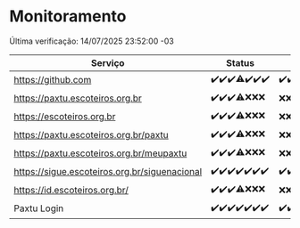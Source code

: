 # Monitoramento

Última verificação: 14/07/2025 23:52:00 -03

|Serviço|Status|Últimas 24h|
|---|---|---|
|https://github.com|<span title="2025-07-08: OK=23">✔️</span><span title="2025-07-09: OK=23">✔️</span><span title="2025-07-10: OK=23">✔️</span><span title="2025-07-11: OK=22, Falhas=1">⚠️</span><span title="2025-07-12: OK=23">✔️</span><span title="2025-07-13: OK=23">✔️</span><span title="2025-07-14: OK=1">✔️</span>|<span title="13/07/2025 23:54:00 -03 : 200">✔️</span><span title="14/07/2025 00:57:00 -03 : 200">✔️</span><span title="14/07/2025 01:37:00 -03 : 200">✔️</span><span title="14/07/2025 02:17:00 -03 : 200">✔️</span><span title="14/07/2025 03:16:00 -03 : 200">✔️</span><span title="14/07/2025 04:14:00 -03 : 200">✔️</span><span title="14/07/2025 05:15:00 -03 : 200">✔️</span><span title="14/07/2025 06:17:00 -03 : 200">✔️</span><span title="14/07/2025 07:11:00 -03 : 200">✔️</span><span title="14/07/2025 08:09:00 -03 : 200">✔️</span><span title="14/07/2025 09:19:00 -03 : 200">✔️</span><span title="14/07/2025 10:29:00 -03 : 200">✔️</span><span title="14/07/2025 11:11:00 -03 : 200">✔️</span><span title="14/07/2025 12:11:00 -03 : 200">✔️</span><span title="14/07/2025 13:12:00 -03 : 200">✔️</span><span title="14/07/2025 14:11:00 -03 : 200">✔️</span><span title="14/07/2025 15:14:00 -03 : 200">✔️</span><span title="14/07/2025 16:09:00 -03 : 200">✔️</span><span title="14/07/2025 17:11:00 -03 : 200">✔️</span><span title="14/07/2025 18:09:00 -03 : 200">✔️</span><span title="14/07/2025 19:09:00 -03 : 200">✔️</span><span title="14/07/2025 20:09:00 -03 : 200">✔️</span><span title="14/07/2025 21:53:00 -03 : 200">✔️</span><span title="14/07/2025 23:52:00 -03 : 200">✔️</span>|
|https://paxtu.escoteiros.org.br|<span title="2025-07-08: OK=23">✔️</span><span title="2025-07-09: OK=23">✔️</span><span title="2025-07-10: OK=23">✔️</span><span title="2025-07-11: OK=17, Falhas=6">⚠️</span><span title="2025-07-12: Falhas=23">❌</span><span title="2025-07-13: Falhas=23">❌</span><span title="2025-07-14: Falhas=1">❌</span>|<span title="13/07/2025 23:54:00 -03 : 403">❌</span><span title="14/07/2025 00:57:00 -03 : 403">❌</span><span title="14/07/2025 01:37:00 -03 : 403">❌</span><span title="14/07/2025 02:17:00 -03 : 403">❌</span><span title="14/07/2025 03:16:00 -03 : 403">❌</span><span title="14/07/2025 04:14:00 -03 : 403">❌</span><span title="14/07/2025 05:15:00 -03 : 403">❌</span><span title="14/07/2025 06:17:00 -03 : 403">❌</span><span title="14/07/2025 07:11:00 -03 : 403">❌</span><span title="14/07/2025 08:09:00 -03 : 403">❌</span><span title="14/07/2025 09:19:00 -03 : 403">❌</span><span title="14/07/2025 10:29:00 -03 : 403">❌</span><span title="14/07/2025 11:11:00 -03 : 403">❌</span><span title="14/07/2025 12:11:00 -03 : 403">❌</span><span title="14/07/2025 13:12:00 -03 : 403">❌</span><span title="14/07/2025 14:11:00 -03 : 403">❌</span><span title="14/07/2025 15:14:00 -03 : 403">❌</span><span title="14/07/2025 16:09:00 -03 : 403">❌</span><span title="14/07/2025 17:11:00 -03 : 403">❌</span><span title="14/07/2025 18:09:00 -03 : 403">❌</span><span title="14/07/2025 19:09:00 -03 : 403">❌</span><span title="14/07/2025 20:09:00 -03 : 403">❌</span><span title="14/07/2025 21:53:00 -03 : 403">❌</span><span title="14/07/2025 23:52:00 -03 : 403">❌</span>|
|https://escoteiros.org.br|<span title="2025-07-08: OK=23">✔️</span><span title="2025-07-09: OK=23">✔️</span><span title="2025-07-10: OK=23">✔️</span><span title="2025-07-11: OK=16, Falhas=7">⚠️</span><span title="2025-07-12: Falhas=23">❌</span><span title="2025-07-13: Falhas=23">❌</span><span title="2025-07-14: Falhas=1">❌</span>|<span title="13/07/2025 23:54:00 -03 : 403">❌</span><span title="14/07/2025 00:57:00 -03 : 403">❌</span><span title="14/07/2025 01:37:00 -03 : 403">❌</span><span title="14/07/2025 02:17:00 -03 : 403">❌</span><span title="14/07/2025 03:16:00 -03 : 403">❌</span><span title="14/07/2025 04:14:00 -03 : 403">❌</span><span title="14/07/2025 05:15:00 -03 : 403">❌</span><span title="14/07/2025 06:17:00 -03 : 403">❌</span><span title="14/07/2025 07:11:00 -03 : 403">❌</span><span title="14/07/2025 08:09:00 -03 : 403">❌</span><span title="14/07/2025 09:19:00 -03 : 403">❌</span><span title="14/07/2025 10:29:00 -03 : 403">❌</span><span title="14/07/2025 11:11:00 -03 : 403">❌</span><span title="14/07/2025 12:11:00 -03 : 403">❌</span><span title="14/07/2025 13:12:00 -03 : 403">❌</span><span title="14/07/2025 14:11:00 -03 : 403">❌</span><span title="14/07/2025 15:14:00 -03 : 403">❌</span><span title="14/07/2025 16:09:00 -03 : 403">❌</span><span title="14/07/2025 17:11:00 -03 : 403">❌</span><span title="14/07/2025 18:09:00 -03 : 403">❌</span><span title="14/07/2025 19:09:00 -03 : 403">❌</span><span title="14/07/2025 20:09:00 -03 : 403">❌</span><span title="14/07/2025 21:53:00 -03 : 403">❌</span><span title="14/07/2025 23:52:00 -03 : 403">❌</span>|
|https://paxtu.escoteiros.org.br/paxtu|<span title="2025-07-08: OK=23">✔️</span><span title="2025-07-09: OK=23">✔️</span><span title="2025-07-10: OK=23">✔️</span><span title="2025-07-11: OK=17, Falhas=6">⚠️</span><span title="2025-07-12: Falhas=23">❌</span><span title="2025-07-13: Falhas=23">❌</span><span title="2025-07-14: Falhas=1">❌</span>|<span title="13/07/2025 23:54:00 -03 : 403">❌</span><span title="14/07/2025 00:57:00 -03 : 403">❌</span><span title="14/07/2025 01:37:00 -03 : 403">❌</span><span title="14/07/2025 02:17:00 -03 : 403">❌</span><span title="14/07/2025 03:16:00 -03 : 403">❌</span><span title="14/07/2025 04:14:00 -03 : 403">❌</span><span title="14/07/2025 05:15:00 -03 : 403">❌</span><span title="14/07/2025 06:17:00 -03 : 403">❌</span><span title="14/07/2025 07:11:00 -03 : 403">❌</span><span title="14/07/2025 08:09:00 -03 : 403">❌</span><span title="14/07/2025 09:19:00 -03 : 403">❌</span><span title="14/07/2025 10:29:00 -03 : 403">❌</span><span title="14/07/2025 11:11:00 -03 : 403">❌</span><span title="14/07/2025 12:11:00 -03 : 403">❌</span><span title="14/07/2025 13:12:00 -03 : 403">❌</span><span title="14/07/2025 14:11:00 -03 : 403">❌</span><span title="14/07/2025 15:14:00 -03 : 403">❌</span><span title="14/07/2025 16:09:00 -03 : 403">❌</span><span title="14/07/2025 17:11:00 -03 : 403">❌</span><span title="14/07/2025 18:09:00 -03 : 403">❌</span><span title="14/07/2025 19:09:00 -03 : 403">❌</span><span title="14/07/2025 20:09:00 -03 : 403">❌</span><span title="14/07/2025 21:53:00 -03 : 403">❌</span><span title="14/07/2025 23:52:00 -03 : 403">❌</span>|
|https://paxtu.escoteiros.org.br/meupaxtu|<span title="2025-07-08: OK=23">✔️</span><span title="2025-07-09: OK=23">✔️</span><span title="2025-07-10: OK=23">✔️</span><span title="2025-07-11: OK=17, Falhas=6">⚠️</span><span title="2025-07-12: Falhas=23">❌</span><span title="2025-07-13: Falhas=23">❌</span><span title="2025-07-14: Falhas=1">❌</span>|<span title="13/07/2025 23:54:00 -03 : 403">❌</span><span title="14/07/2025 00:57:00 -03 : 403">❌</span><span title="14/07/2025 01:37:00 -03 : 403">❌</span><span title="14/07/2025 02:17:00 -03 : 403">❌</span><span title="14/07/2025 03:16:00 -03 : 403">❌</span><span title="14/07/2025 04:14:00 -03 : 403">❌</span><span title="14/07/2025 05:15:00 -03 : 403">❌</span><span title="14/07/2025 06:17:00 -03 : 403">❌</span><span title="14/07/2025 07:11:00 -03 : 403">❌</span><span title="14/07/2025 08:09:00 -03 : 403">❌</span><span title="14/07/2025 09:19:00 -03 : 403">❌</span><span title="14/07/2025 10:29:00 -03 : 403">❌</span><span title="14/07/2025 11:11:00 -03 : 403">❌</span><span title="14/07/2025 12:11:00 -03 : 403">❌</span><span title="14/07/2025 13:12:00 -03 : 403">❌</span><span title="14/07/2025 14:11:00 -03 : 403">❌</span><span title="14/07/2025 15:14:00 -03 : 403">❌</span><span title="14/07/2025 16:09:00 -03 : 403">❌</span><span title="14/07/2025 17:11:00 -03 : 403">❌</span><span title="14/07/2025 18:09:00 -03 : 403">❌</span><span title="14/07/2025 19:09:00 -03 : 403">❌</span><span title="14/07/2025 20:09:00 -03 : 403">❌</span><span title="14/07/2025 21:53:00 -03 : 403">❌</span><span title="14/07/2025 23:52:00 -03 : 403">❌</span>|
|https://sigue.escoteiros.org.br/siguenacional|<span title="2025-07-08: OK=23">✔️</span><span title="2025-07-09: OK=23">✔️</span><span title="2025-07-10: OK=23">✔️</span><span title="2025-07-11: OK=23">✔️</span><span title="2025-07-12: OK=23">✔️</span><span title="2025-07-13: OK=23">✔️</span><span title="2025-07-14: OK=1">✔️</span>|<span title="13/07/2025 23:54:00 -03 : 200">✔️</span><span title="14/07/2025 00:57:00 -03 : 200">✔️</span><span title="14/07/2025 01:37:00 -03 : 200">✔️</span><span title="14/07/2025 02:17:00 -03 : 200">✔️</span><span title="14/07/2025 03:16:00 -03 : 200">✔️</span><span title="14/07/2025 04:14:00 -03 : 200">✔️</span><span title="14/07/2025 05:15:00 -03 : 200">✔️</span><span title="14/07/2025 06:17:00 -03 : 200">✔️</span><span title="14/07/2025 07:11:00 -03 : 200">✔️</span><span title="14/07/2025 08:09:00 -03 : 200">✔️</span><span title="14/07/2025 09:19:00 -03 : 200">✔️</span><span title="14/07/2025 10:29:00 -03 : 200">✔️</span><span title="14/07/2025 11:11:00 -03 : 200">✔️</span><span title="14/07/2025 12:11:00 -03 : 200">✔️</span><span title="14/07/2025 13:12:00 -03 : 200">✔️</span><span title="14/07/2025 14:11:00 -03 : 200">✔️</span><span title="14/07/2025 15:14:00 -03 : 200">✔️</span><span title="14/07/2025 16:09:00 -03 : 200">✔️</span><span title="14/07/2025 17:11:00 -03 : 200">✔️</span><span title="14/07/2025 18:09:00 -03 : 200">✔️</span><span title="14/07/2025 19:09:00 -03 : 200">✔️</span><span title="14/07/2025 20:09:00 -03 : 200">✔️</span><span title="14/07/2025 21:53:00 -03 : 200">✔️</span><span title="14/07/2025 23:52:00 -03 : 200">✔️</span>|
|https://id.escoteiros.org.br/|<span title="2025-07-08: OK=23">✔️</span><span title="2025-07-09: OK=23">✔️</span><span title="2025-07-10: OK=23">✔️</span><span title="2025-07-11: OK=16, Falhas=7">⚠️</span><span title="2025-07-12: Falhas=23">❌</span><span title="2025-07-13: Falhas=23">❌</span><span title="2025-07-14: Falhas=1">❌</span>|<span title="13/07/2025 23:54:00 -03 : 403">❌</span><span title="14/07/2025 00:57:00 -03 : 403">❌</span><span title="14/07/2025 01:37:00 -03 : 403">❌</span><span title="14/07/2025 02:17:00 -03 : 403">❌</span><span title="14/07/2025 03:16:00 -03 : 403">❌</span><span title="14/07/2025 04:14:00 -03 : 403">❌</span><span title="14/07/2025 05:15:00 -03 : 403">❌</span><span title="14/07/2025 06:17:00 -03 : 403">❌</span><span title="14/07/2025 07:11:00 -03 : 403">❌</span><span title="14/07/2025 08:09:00 -03 : 403">❌</span><span title="14/07/2025 09:19:00 -03 : 403">❌</span><span title="14/07/2025 10:29:00 -03 : 403">❌</span><span title="14/07/2025 11:11:00 -03 : 403">❌</span><span title="14/07/2025 12:11:00 -03 : 403">❌</span><span title="14/07/2025 13:12:00 -03 : 403">❌</span><span title="14/07/2025 14:11:00 -03 : 403">❌</span><span title="14/07/2025 15:14:00 -03 : 403">❌</span><span title="14/07/2025 16:09:00 -03 : 403">❌</span><span title="14/07/2025 17:11:00 -03 : 403">❌</span><span title="14/07/2025 18:09:00 -03 : 403">❌</span><span title="14/07/2025 19:09:00 -03 : 403">❌</span><span title="14/07/2025 20:09:00 -03 : 403">❌</span><span title="14/07/2025 21:53:00 -03 : 403">❌</span><span title="14/07/2025 23:52:00 -03 : 403">❌</span>|
|Paxtu Login|<span title="2025-07-08: OK=23">✔️</span><span title="2025-07-09: OK=23">✔️</span><span title="2025-07-10: OK=23">✔️</span><span title="2025-07-11: OK=23">✔️</span><span title="2025-07-12: OK=23">✔️</span><span title="2025-07-13: OK=23">✔️</span><span title="2025-07-14: OK=1">✔️</span>|<span title="13/07/2025 23:54:00 -03 : 200">✔️</span><span title="14/07/2025 00:57:00 -03 : 200">✔️</span><span title="14/07/2025 01:37:00 -03 : 200">✔️</span><span title="14/07/2025 02:17:00 -03 : 200">✔️</span><span title="14/07/2025 03:16:00 -03 : 200">✔️</span><span title="14/07/2025 04:14:00 -03 : 200">✔️</span><span title="14/07/2025 05:15:00 -03 : 200">✔️</span><span title="14/07/2025 06:17:00 -03 : 200">✔️</span><span title="14/07/2025 07:11:00 -03 : 200">✔️</span><span title="14/07/2025 08:09:00 -03 : 200">✔️</span><span title="14/07/2025 09:19:00 -03 : 200">✔️</span><span title="14/07/2025 10:29:00 -03 : 200">✔️</span><span title="14/07/2025 11:11:00 -03 : 200">✔️</span><span title="14/07/2025 12:11:00 -03 : 200">✔️</span><span title="14/07/2025 13:12:00 -03 : 200">✔️</span><span title="14/07/2025 14:11:00 -03 : 200">✔️</span><span title="14/07/2025 15:14:00 -03 : 200">✔️</span><span title="14/07/2025 16:09:00 -03 : 200">✔️</span><span title="14/07/2025 17:11:00 -03 : 200">✔️</span><span title="14/07/2025 18:09:00 -03 : 200">✔️</span><span title="14/07/2025 19:09:00 -03 : 200">✔️</span><span title="14/07/2025 20:09:00 -03 : 200">✔️</span><span title="14/07/2025 21:53:00 -03 : 200">✔️</span><span title="14/07/2025 23:52:00 -03 : 200">✔️</span>|
